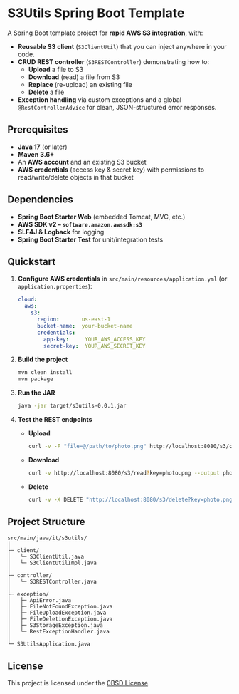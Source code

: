 # S3Utils Spring Boot Template

A Spring Boot template project for **rapid AWS S3 integration**, with:

- **Reusable S3 client** (`S3ClientUtil`) that you can inject anywhere in your code.
- **CRUD REST controller** (`S3RESTController`) demonstrating how to:
  - **Upload** a file to S3
  - **Download** (read) a file from S3
  - **Replace** (re-upload) an existing file
  - **Delete** a file
- **Exception handling** via custom exceptions and a global `@RestControllerAdvice` for clean, JSON-structured error responses.


## Prerequisites

- **Java 17** (or later)
- **Maven 3.6+**
- An **AWS account** and an existing S3 bucket
- **AWS credentials** (access key & secret key) with permissions to read/write/delete objects in that bucket

## Dependencies

- **Spring Boot Starter Web** (embedded Tomcat, MVC, etc.)
- **AWS SDK v2 – `software.amazon.awssdk:s3`**
- **SLF4J & Logback** for logging
- **Spring Boot Starter Test** for unit/integration tests

## Quickstart

1. **Configure AWS credentials** in `src/main/resources/application.yml` (or `application.properties`):

   ```yaml
   cloud:
     aws:
       s3:
         region:       us-east-1
         bucket-name:  your-bucket-name
         credentials:
           app-key:     YOUR_AWS_ACCESS_KEY
           secret-key:  YOUR_AWS_SECRET_KEY
   ```

2. **Build the project**

   ```bash
   mvn clean install
   mvn package
   ```

3. **Run the JAR**

   ```bash
   java -jar target/s3utils-0.0.1.jar
   ```

4. **Test the REST endpoints**

   - **Upload**

     ```bash
     curl -v -F "file=@/path/to/photo.png" http://localhost:8080/s3/create
     ```

   - **Download**

     ```bash
     curl -v http://localhost:8080/s3/read?key=photo.png --output photo.png
     ```

   - **Delete**

     ```bash
     curl -v -X DELETE "http://localhost:8080/s3/delete?key=photo.png&type=images"
     ```

## Project Structure

```
src/main/java/it/s3utils/
│
├─ client/
│   └─ S3ClientUtil.java
│   └─ S3ClientUtilImpl.java
│
├─ controller/
│   └─ S3RESTController.java
│
├─ exception/
│   ├─ ApiError.java
│   ├─ FileNotFoundException.java
│   ├─ FileUploadException.java
│   ├─ FileDeletionException.java
│   ├─ S3StorageException.java
│   └─ RestExceptionHandler.java
│
└─ S3UtilsApplication.java
```


## License

This project is licensed under the [0BSD License](LICENSE).
